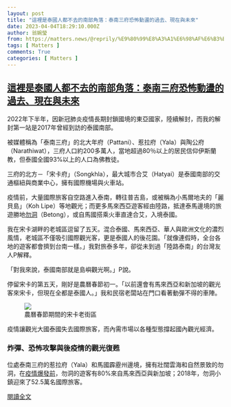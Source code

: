 ```yaml
---
layout: post
title: "這裡是泰國人都不去的南部角落：泰南三府恐怖動盪的過去、現在與未來"
date: 2023-04-04T18:29:10.000Z
author: 翁婉瑩
from: https://matters.news/@reprily/%E9%80%99%E8%A3%A1%E6%98%AF%E6%B3%B0%E5%9C%8B%E4%BA%BA%E9%83%BD%E4%B8%8D%E5%8E%BB%E7%9A%84%E5%8D%97%E9%83%A8%E8%A7%92%E8%90%BD-%E6%B3%B0%E5%8D%97%E4%B8%89%E5%BA%9C%E6%81%90%E6%80%96%E5%8B%95%E7%9B%AA%E7%9A%84%E9%81%8E%E5%8E%BB-%E7%8F%BE%E5%9C%A8%E8%88%87%E6%9C%AA%E4%BE%86-bafybeifvdhcjxxp77vmwfpfw4c4kadwhgfokfjzrm24qpwdcpoe72wn5r4
tags: [ Matters ]
comments: True
categories: [ Matters ]
---
```

<!--1680632950000-->
[這裡是泰國人都不去的南部角落：泰南三府恐怖動盪的過去、現在與未來](https://matters.news/@reprily/%E9%80%99%E8%A3%A1%E6%98%AF%E6%B3%B0%E5%9C%8B%E4%BA%BA%E9%83%BD%E4%B8%8D%E5%8E%BB%E7%9A%84%E5%8D%97%E9%83%A8%E8%A7%92%E8%90%BD-%E6%B3%B0%E5%8D%97%E4%B8%89%E5%BA%9C%E6%81%90%E6%80%96%E5%8B%95%E7%9B%AA%E7%9A%84%E9%81%8E%E5%8E%BB-%E7%8F%BE%E5%9C%A8%E8%88%87%E6%9C%AA%E4%BE%86-bafybeifvdhcjxxp77vmwfpfw4c4kadwhgfokfjzrm24qpwdcpoe72wn5r4)
------

<div>
<p>2022年下半年，因新冠肺炎疫情長期封鎖國境的東亞國家，陸續解封，而我的解封第一站是2017年曾經到訪的泰國南部。</p><p>被媒體稱為「泰南三府」的北大年府（Pattani）、惹拉府（Yala）與陶公府（Narathiwat），三府人口約200多萬人，當地超過80％以上的居民信仰伊斯蘭教，但泰國全國93%以上的人口為佛教徒。</p><p>三府的北方－「宋卡府」（Songkhla），最大城市合艾（Hatyai）是泰國南部的交通樞紐與商業中心，擁有國際機場與火車站。</p><p>疫情前，大量國際旅客自空路進入泰南，轉往普吉島，或被稱為小馬爾地夫的「麗貝島」（Koh Lipe）等地觀光；而更多馬來西亞遊客經由陸路，抵達泰馬邊境的旅遊勝地<a href="https://en.wikipedia.org/wiki/Betong,_Thailand" rel="noopener noreferrer" target="_blank">勿洞</a>（Betong），或自馬國搭乘火車直達合艾，入境泰國。</p><p>我在宋卡湖畔的老城區逗留了五天。混合泰國、馬來西亞、華人與歐洲文化的濃烈風情，老城區不僅吸引國際觀光客，更是泰國人的後花園。「就像連假時，全台各地的遊客都會擠到台南一樣。」我對旅泰多年，卻從未到過「陸路泰南」的台灣友人P解釋。</p><p>「對我來說，泰國南部就是島嶼觀光啊。」P說。</p><p>停留宋卡的第五天，剛好是農曆春節初一。「以前還會有馬來西亞和新加坡的觀光客來宋卡，但現在全都是泰國人。」我和民宿老闆站在門口看著動彈不得的車陣。</p><figure class="image"><img src="https://assets.matters.news/embed/94440d26-7ae0-405b-9adc-99d0629a903a.jpeg" data-asset-id="94440d26-7ae0-405b-9adc-99d0629a903a" referrerpolicy="no-referrer"><figcaption><span>農曆春節期間的宋卡老街區</span></figcaption></figure><p>疫情讓觀光大國泰國失去國際旅客，而內需市場以各種型態撐起國內觀光經濟。</p><h3><strong>炸彈、恐怖攻擊與後疫情的觀光復甦</strong></h3><p>位處泰南三府的惹拉府（Yala）和馬國霹靂州邊境，擁有壯闊雲海和自然景致的勿洞，在<a href="https://www.channelnewsasia.com/asia/illicit-sex-trade-thrives-in-yala-amid-thailand-south-insurgency-874651" rel="noopener noreferrer" target="_blank"><u>疫情爆發前</u></a>，勿洞的遊客有80%來自馬來西亞與新加坡；2018年，勿洞小鎮迎來了52.5萬名國際旅客。</p><p><a href="https://www.thenewslens.com/article/182774" rel="noopener noreferrer" target="_blank">閱讀全文</a></p><p><br></p>
</div>
